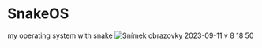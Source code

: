# SnakeOS
my operating system with snake
![Snímek obrazovky 2023-09-11 v 8 18 50](https://github.com/EvolveGames/SnakeOS/assets/104518409/dc24772e-d508-45ea-ba6d-ef779059a867)
